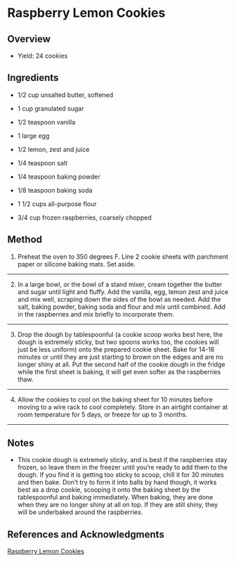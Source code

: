 # Raspberry Lemon Cookies

## Overview

- Yield: 24 cookies

## Ingredients

- 1/2 cup unsalted butter, softened

- 1 cup granulated sugar

- 1/2 teaspoon vanilla

- 1 large egg

- 1/2 lemon, zest and juice

- 1/4 teaspoon salt

- 1/4 teaspoon baking powder

- 1/8 teaspoon baking soda

- 1 1/2 cups all-purpose flour

- 3/4 cup frozen raspberries, coarsely chopped

## Method

1. Preheat the oven to 350 degrees F. Line 2 cookie sheets with parchment paper or silicone baking mats. Set aside.
---

2. In a large bowl, or the bowl of a stand mixer, cream together the butter and sugar until light and fluffy. Add the vanilla, egg, lemon zest and juice and mix well, scraping down the sides of the bowl as needed. Add the salt, baking powder, baking soda and flour and mix until combined. Add in the raspberries and mix briefly to incorporate them.
---

3. Drop the dough by tablespoonful (a cookie scoop works best here, the dough is extremely sticky, but two spoons works too, the cookies will just be less uniform) onto the prepared cookie sheet. Bake for 14-16 minutes or until they are just starting to brown on the edges and are no longer shiny at all. Put the second half of the cookie dough in the fridge while the first sheet is baking, it will get even softer as the raspberries thaw.
---

4. Allow the cookies to cool on the baking sheet for 10 minutes before moving to a wire rack to cool completely. Store in an airtight container at room temperature for 5 days, or freeze for up to 3 months.
---


## Notes

- This cookie dough is extremely sticky, and is best if the raspberries stay frozen, so leave them in the freezer until you’re ready to add them to the dough. If you find it is getting too sticky to scoop, chill it for 30 minutes and then bake. Don’t try to form it into balls by hand though, it works best as a drop cookie, scooping it onto the baking sheet by the tablespoonful and baking immediately. When baking, they are done when they are no longer shiny at all on top. If they are still shiny, they will be underbaked around the raspberries.

## References and Acknowledgments

[Raspberry Lemon Cookies](https://bake-eat-repeat.com/raspberry-lemon-cookies-recipe/)
